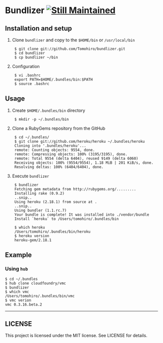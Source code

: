 Bundlizer [![Still Maintained](http://stillmaintained.com/Tomohiro/bundlizer.png)](http://stillmaintained.com/Tomohiro/bundlizer)
================================================================================


Installation and setup
--------------------------------------------------------------------------------

1. Clone `bundlizer` and copy to the `$HOME/bin` or `/usr/local/bin`

        $ git clone git://github.com/Tomohiro/bundlizer.git
        $ cd bundlizer
        $ cp bundlizer ~/bin


2. Configuration

        $ vi .bashrc
        export PATH=$HOME/.bundles/bin:$PATH
        $ source .bashrc


Usage
--------------------------------------------------------------------------------

1. Create `$HOME/.bundles/bin` directory

        $ mkdir -p ~/.bundles/bin

2. Clone a RubyGems repository from the GitHub

        $ cd ~/.bundles/
        $ git clone git://github.com/heroku/heroku ~/.bundles/heroku
        Cloning into '.bundles/heroku'...
        remote: Counting objects: 9554, done.
        remote: Compressing objects: 100% (3195/3195), done.
        remote: Total 9554 (delta 6404), reused 9149 (delta 6060)
        Receiving objects: 100% (9554/9554), 1.18 MiB | 201 KiB/s, done.
        Resolving deltas: 100% (6404/6404), done.

3. Execute `bundlizer`

        $ bundlizer
        Fetching gem metadata from http://rubygems.org/.........
        Installing rake (0.9.2) 
        ..snip..
        Using heroku (2.18.1) from source at . 
        ..snip..
        Using bundler (1.1.rc.7) 
        Your bundle is complete! It was installed into ./vendor/bundle
        Install `heroku` to /Users/tomohiro/.bundles/bin

        $ which heroku
        /Users/tomohiro/.bundles/bin/heroku
        $ heroku version
        heroku-gem/2.18.1


Example
--------------------------------------------------------------------------------

### Using `hub`

    $ cd ~/.bundles
    $ hub clone cloudfoundry/vmc
    $ bundlizer
    $ which vmc
    /Users/tomohiro/.bundles/bin/vmc
    $ vmc verion
    vmc 0.3.16.beta.2


---

LICENSE
--------------------------------------------------------------------------------

This project is licensed under the MIT license.
See LICENSE for details.
